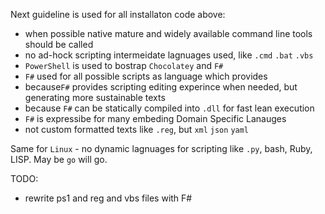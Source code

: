 
Next guideline is used for all installaton code above:
- when possible native mature and widely available command line tools should be called
- no ad-hock scripting intermeidate lagnuages used, like `.cmd` `.bat` `.vbs`
- `PowerShell` is used to bostrap `Chocolatey` and `F#`
- `F#` used for all possible scripts as language which provides 
- because`F#` provides scripting editing experince when needed, but generating more sustainable texts
- because `F#` can be statically compiled into `.dll` for fast lean execution
- `F#` is expressibe for many embeding Domain Specific Lanauges 
- not custom formatted texts like `.reg`, but `xml` `json` `yaml`


Same for `Linux` - no dynamic lagnuages for scripting like `.py`, bash, Ruby, LISP. May be `go` will go.

TODO:
- rewrite ps1 and reg and vbs files with F#




